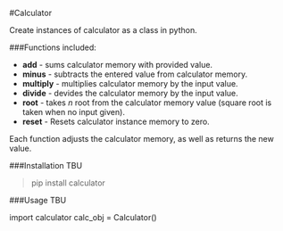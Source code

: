 #Calculator

Create instances of calculator as a class in python.

###Functions included:

- **add** - sums calculator memory with provided value.
- **minus** - subtracts the entered value from calculator memory.
- **multiply** - multiplies calculator memory by the input value.
- **divide** - devides the calculator memory by the input value.
- **root** - takes _n_ root from the calculator memory value (square root is taken when no input given).
- **reset** - Resets calculator instance memory to zero.

Each function adjusts the calculator memory, as well as returns the new value.

###Installation
TBU

> pip install calculator

###Usage
TBU

import calculator
calc_obj = Calculator()
